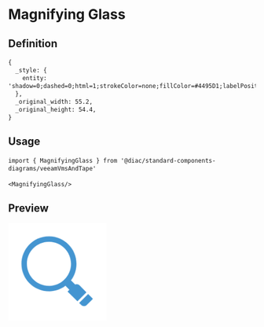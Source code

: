 # Magnifying Glass

## Definition

```
{
  _style: { 
    entity: 'shadow=0;dashed=0;html=1;strokeColor=none;fillColor=#4495D1;labelPosition=center;verticalLabelPosition=bottom;verticalAlign=top;align=center;outlineConnect=0;shape=mxgraph.veeam.magnifying_glass;pointerEvents=1;',
  },
  _original_width: 55.2,
  _original_height: 54.4,
}
```

## Usage

```
import { MagnifyingGlass } from '@diac/standard-components-diagrams/veeamVmsAndTape'

<MagnifyingGlass/>
```

## Preview

<img src="./magnifying-glass.png" width="200"/>
